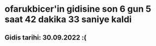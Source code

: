# ofarukbicer'in gidisine son 6 gun 5 saat 42 dakika 33 saniye kaldi

## Gidis tarihi: 30.09.2022 :(